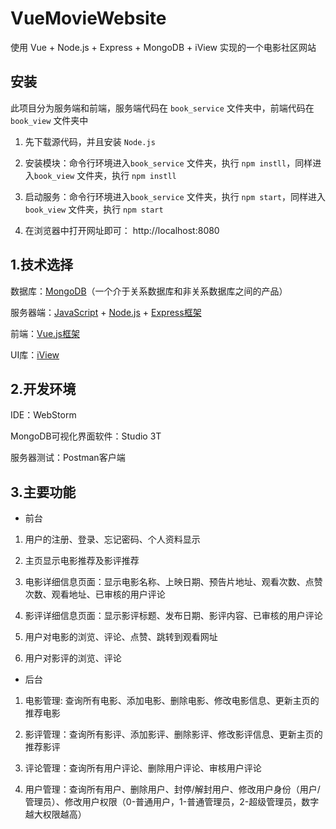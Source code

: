 # VueMovieWebsite
使用 Vue + Node.js + Express + MongoDB + iView 实现的一个电影社区网站

## 安装

此项目分为服务端和前端，服务端代码在 `book_service` 文件夹中，前端代码在 `book_view` 文件夹中

1. 先下载源代码，并且安装 `Node.js`

2. 安装模块：命令行环境进入`book_service` 文件夹，执行 `npm instll`，同样进入`book_view` 文件夹，执行 `npm instll`

3. 启动服务：命令行环境进入`book_service` 文件夹，执行 `npm start`，同样进入`book_view` 文件夹，执行 `npm start`

4. 在浏览器中打开网址即可： http://localhost:8080 

## 1.技术选择

数据库：[MongoDB](https://www.mongodb.com/)（一个介于关系数据库和非关系数据库之间的产品）

服务器端：[JavaScript](https://www.liaoxuefeng.com/wiki/1022910821149312) + [Node.js](http://nodejs.cn/) + [Express框架](http://www.expressjs.com.cn/)

前端：[Vue.js框架](https://cn.vuejs.org/index.html)

UI库：[iView](https://www.iviewui.com/)

## 2.开发环境

IDE：WebStorm

MongoDB可视化界面软件：Studio 3T

服务器测试：Postman客户端

## 3.主要功能

* 前台   

1. 用户的注册、登录、忘记密码、个人资料显示

2. 主页显示电影推荐及影评推荐

3. 电影详细信息页面：显示电影名称、上映日期、预告片地址、观看次数、点赞次数、观看地址、已审核的用户评论

4. 影评详细信息页面：显示影评标题、发布日期、影评内容、已审核的用户评论

5. 用户对电影的浏览、评论、点赞、跳转到观看网址

6. 用户对影评的浏览、评论

* 后台

1. 电影管理: 查询所有电影、添加电影、删除电影、修改电影信息、更新主页的推荐电影
   
2. 影评管理：查询所有影评、添加影评、删除影评、修改影评信息、更新主页的推荐影评
    
3. 评论管理：查询所有用户评论、删除用户评论、审核用户评论
     
4. 用户管理：查询所有用户、删除用户、封停/解封用户、修改用户身份（用户/管理员）、修改用户权限（0-普通用户，1-普通管理员，2-超级管理员，数字越大权限越高）

